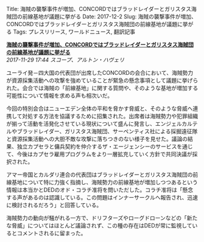 Title: 海賊の襲撃事件が増加、CONCORDではブラッドレイダーとガリスタス海賊団の前線基地が議題に挙がる
Date: 2017-12-2
Slug: 海賊の襲撃事件が増加、CONCORDではブラッドレイダーとガリスタス海賊団の前線基地が議題に挙がる
Tags: プレスリリース, ワールドニュース, 翻訳記事

<p class="lead"><strong><a href="https://community.eveonline.com/news/news-channels/world-news/increase-in-pirate-raids-and-presence-of-blood-raider-and-guristas-bases-raised-in-concord-assembly/">海賊の襲撃事件が増加、CONCORDではブラッドレイダーとガリスタス海賊団の前線基地が議題に挙がる</a></strong><br/>
<em>2017-11-29 17:44 スコープ、アルトン・ハヴェリ</em></p>
<p>ユーライ発－四大国の代表団が出席したCONCORDの会合において、海賊勢力が資源採集活動への攻撃を強めていることが緊急の懸念事項として議題に挙げられた。会合では海賊の「前線基地」に関する質問や、そのような基地が増加する可能性について情報を求める声も相次いだ。</p>
<p>今回の特別会合はニューエデン全体の平和を脅かす脅威と、そのような脅威へ連携して対処する方法を協議するために招集された。出席者は海賊勢力や犯罪組織が揃って活動を活発化させている現状について盛んに発言し、エンジェルカルテルやブラッドレイダー、ガリスタス海賊団、サーペンティス社による採掘遠征隊と資源採集活動への大胆不敵な攻撃に落ちつきのない様子を見せた。議論の結果、独立カプセラと傭兵契約を仲介するザ・エージェンシーのサービスを通じて、今後はカプセラ雇用プログラムをより一層拡充していく方針で共同決議が採択された。</p>
<p>アマー帝国とカルダリ連合の代表団はブラッドレイダーとガリスタス海賊団の前線基地について特に力強く指摘し、海賊勢力の前線基地が増加しつつあるという情報は本当かとDEDのオド・コラチ准将を問いただした。コラチ准将は「懸念する声があるのは認識している。この問題はインナーサークルへ報告され、迅速に検討されるだろう」と回答している。</p>
<p>海賊勢力の動向が騒がれる一方で、ドリフターズやローグドローンなどの「新たな脅威」についてはほとんど議論されず、この種の存在はDEDが常に監視しているとコメントされるに留まった。</p>


